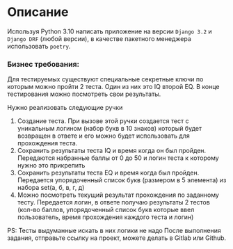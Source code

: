 # Описание

Используя Python 3.10 написать приложение на версии `Django 3.2` и `Django DRF` (любой
версии), в качестве пакетного менеджера использовать `poetry`.

### Бизнес требования:
Для тестируемых существуют специальные секретные ключи по которым можно пройти
2 теста. Один из них это IQ второй EQ. В конце тестирования можно посмотреть свои
результаты.

Нужно реализовать следующие ручки

1. Создание теста. При вызове этой ручки создается тест с уникальным логином
   (набор букв в 10 знаков) который будет возвращен в ответе и его можно будет
   использовать для прохождения теста.
2. Сохранить результаты теста IQ и время когда он был пройден.
   Передаются
   набранные баллы от 0 до 50 и логин теста к которому нужно это прикрепить
3. Сохранить результаты теста EQ и время когда был пройден.
   Передается упорядоченный список букв (размером в 5 элемента) из набора set(а, б, в, г, д)
4. Можно посмотреть текущий результат прохождения по заданному тесту.
   Передается логин, в ответе получаю результаты 2 тестов (кол-во баллов,
   упорядоченный список букв которые ввел пользователь, время прохождения
   каждого теста и логин)

PS: Тесты выдуманные искать в них логики не надо
После выполнения задания, отправьте ссылку на проект,
можете делать в Gitlab или Github.
